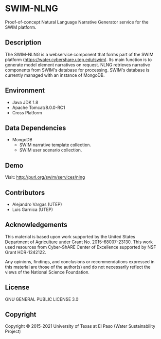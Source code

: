 # SWIM-NLNG
Proof-of-concept Natural Language Narrative Generator service for the SWIM platform.

## Description
The SWIM-NLNG is a webservice component that forms part of the SWIM platform (https://water.cybershare.utep.edu/swim).
Its main function is to generate model element narratives on request. NLNG retrieves narrative components from SWIM's
database for processing. SWIM's database is currently managed with an instance of MongoDB.

## Environment
+ Java JDK 1.8
+ Apache Tomcat/8.0.0-RC1
+ Cross Platform

## Data Dependencies
+ MongoDB
  - SWIM narrative template collection.
  - SWIM user scenario collection. 
  
## Demo
Visit: http://purl.org/swim/services/nlng
  
## Contributors
+ Alejandro Vargas (UTEP)
+ Luis Garnica (UTEP)

## Acknowledgements
This material is based upon work supported by the United States Department of Agriculture under Grant No. 2015-68007-23130.
This work used resources from Cyber-ShARE Center of Excellence supported by NSF Grant HDR-1242122.

Any opinions, findings, and conclusions or recommendations expressed in this material are those of the author(s) and do not necessarily reflect the views of the National Science Foundation.

## License
GNU GENERAL PUBLIC LICENSE 3.0

## Copyright
Copyright © 2015-2021 University of Texas at El Paso (Water Sustainability Project)